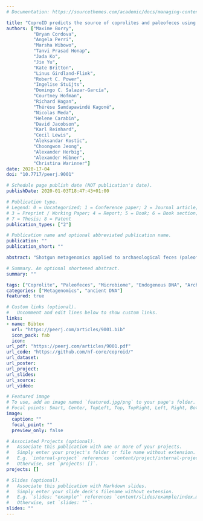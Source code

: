 ```yaml
---
# Documentation: https://sourcethemes.com/academic/docs/managing-content/

title: "CoproID predicts the source of coprolites and paleofeces using microbiome composition and host DNA content"
authors: ["Maxime Borry​", 
          "Bryan Cordova", 
          "Angela Perri", 
          "Marsha Wibowo", 
          "Tanvi Prasad Honap", 
          "Jada Ko", 
          "Jie Yu", 
          "Kate Britton", 
          "Linus Girdland-Flink",
          "Robert C. Power", 
          "Ingelise Stuijts", 
          "Domingo C. Salazar-García", 
          "Courtney Hofman", 
          "Richard Hagan", 
          "Thérèse Samdapawindé Kagoné", 
          "Nicolas Meda", 
          "Helene Carabin", 
          "David Jacobson", 
          "Karl Reinhard", 
          "Cecil Lewis", 
          "Aleksandar Kostic", 
          "Choongwon Jeong", 
          "Alexander Herbig", 
          "Alexander Hübner", 
          "Christina Warinner"]
date: 2020-17-04
doi: "10.7717/peerj.9001"

# Schedule page publish date (NOT publication's date).
publishDate: 2020-01-03T18:47:43+01:00

# Publication type.
# Legend: 0 = Uncategorized; 1 = Conference paper; 2 = Journal article;
# 3 = Preprint / Working Paper; 4 = Report; 5 = Book; 6 = Book section;
# 7 = Thesis; 8 = Patent
publication_types: ["2"]

# Publication name and optional abbreviated publication name.
publication: ""
publication_short: ""

abstract: "Shotgun metagenomics applied to archaeological feces (paleofeces) can bring new insights into the composition and functions of human and animal gut microbiota from the past. However, paleofeces often undergo physical distortions in archaeological sediments, making their source species difficult to identify on the basis of fecal morphology or microscopic features alone. Here we present a reproducible and scalable pipeline using both host and microbial DNA to infer the host source of fecal material. We apply this pipeline to newly sequenced archaeological specimens and show that we are able to distinguish morphologically similar human and canine paleofeces, as well as non-fecal sediments, from a range of archaeological contexts."

# Summary. An optional shortened abstract.
summary: ""

tags: ["Coprolite", "Paleofeces", "Microbiome", "Endogenous DNA", "Archeology", "Machine learning", "Nextflow", "Gut", "Human", "Dog"]
categories: ["Metagenomics", "ancient DNA"]
featured: true

# Custom links (optional).
#   Uncomment and edit lines below to show custom links.
links:
- name: Bibtex
  url: "https://peerj.com/articles/9001.bib"
  icon_pack: fab
  icon: 
url_pdf: "https://peerj.com/articles/9001.pdf"
url_code: "https://github.com/nf-core/coproid/"
url_dataset:
url_poster:
url_project:
url_slides:
url_source:
url_video:

# Featured image
# To use, add an image named `featured.jpg/png` to your page's folder. 
# Focal points: Smart, Center, TopLeft, Top, TopRight, Left, Right, BottomLeft, Bottom, BottomRight.
image:
  caption: ""
  focal_point: ""
  preview_only: false

# Associated Projects (optional).
#   Associate this publication with one or more of your projects.
#   Simply enter your project's folder or file name without extension.
#   E.g. `internal-project` references `content/project/internal-project/index.md`.
#   Otherwise, set `projects: []`.
projects: []

# Slides (optional).
#   Associate this publication with Markdown slides.
#   Simply enter your slide deck's filename without extension.
#   E.g. `slides: "example"` references `content/slides/example/index.md`.
#   Otherwise, set `slides: ""`.
slides: ""
---
```

